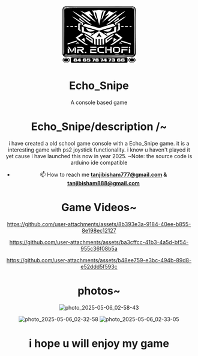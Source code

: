 <div align="center">

  <img src="https://github.com/MrEchoFi/MrEchoFi/raw/4274f537dec313ac7dde4403fe0fae24259beade/Mr.EchoFi-New-Logo-with-ASCII.jpg" alt="logo" width="200" height="auto" />
  <h1>Echo_Snipe</h1>
   
  <p>
   A console based game
  </p>



# Echo_Snipe/description /~
  i have created a old school game console with a Echo_Snipe game. it is a interesting game with ps2 joystick functionality.
 i know u haven't played it yet cause i have launched this now in year 2025.
 ~Note: the source code is arduino ide compatible
 - 📫 How to reach me **tanjibisham777@gmail.com & tanjibisham888@gmail.com**
# Game Videos~

https://github.com/user-attachments/assets/8b393e3a-9184-40ee-b855-8e198ec12127


https://github.com/user-attachments/assets/ba3cffcc-41b3-4a5d-bf54-955c36f08b5a


https://github.com/user-attachments/assets/b48ee759-e3bc-494b-89d8-e52ddd5f593c



# photos~  
![photo_2025-05-06_02-58-43](https://github.com/user-attachments/assets/d8106607-5f2e-4373-80bb-15165e7e09c9)


  ![photo_2025-05-06_02-32-58](https://github.com/user-attachments/assets/214a5065-e744-4210-b13c-51ced88c3eea)
![photo_2025-05-06_02-33-05](https://github.com/user-attachments/assets/e57c29f9-20cd-4c11-86c8-b467145aedee)

 # i hope u will enjoy my game
